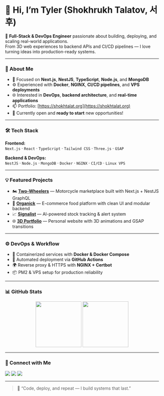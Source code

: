 # 👋 Hi, I’m Tyler (Shokhrukh Talatov, 서후)

🚀 **Full-Stack & DevOps Engineer** passionate about building, deploying, and scaling real-world applications.  
From 3D web experiences to backend APIs and CI/CD pipelines — I love turning ideas into production-ready systems.

---

### 🧠 About Me
- 🧩 Focused on **Next.js**, **NestJS**, **TypeScript**, **Node.js**, and **MongoDB**
- ⚙️ Experienced with **Docker**, **NGINX**, **CI/CD pipelines**, and **VPS deployments**
- 🌐 Interested in **DevOps**, **backend architecture**, and **real-time applications**
- 📫 Portfolio: [https://shokhtalat.org](https://shokhtalat.org)
- 💼 Currently open and **ready to start** new opportunities!

---

### 🛠️ Tech Stack

**Frontend:**  
`Next.js` · `React` · `TypeScript` · `Tailwind CSS` · `Three.js` · `GSAP`

**Backend & DevOps:**  
`NestJS` · `Node.js` · `MongoDB` · `Docker` · `NGINX` · `CI/CD` · `Linux VPS`

---

### 💡 Featured Projects

- 🏍 **[Two-Wheelers](http://two-wheelers.shokhtalat.org)** — Motorcycle marketplace built with Next.js + NestJS GraphQL  
- 🥦 **[Organick](http://organick.shokhtalat.org)** — E-commerce food platform with clean UI and modular backend  
- 📈 **[Signalist](https://signalist-stock-tracker-app-one.vercel.app/)** — AI-powered stock tracking & alert system  
- 🌐 **[3D Portfolio](https://shokhtalat.org)** — Personal website with 3D animations and GSAP transitions

---

### ⚙️ DevOps & Workflow
- 🐳 Containerized services with **Docker & Docker Compose**
- 🔄 Automated deployment via **GitHub Actions**
- 🌍 Reverse proxy & HTTPS with **NGINX + Certbot**
- 📦 PM2 & VPS setup for production reliability

---

### 📊 GitHub Stats

<p align="center">
  <img src="https://github-readme-stats.vercel.app/api?username=shokhtalat&show_icons=true&theme=tokyonight" height="150"/>
  <img src="https://github-readme-stats.vercel.app/api/top-langs/?username=shokhtalat&layout=compact&theme=tokyonight" height="150"/>
</p>

---

### 🤝 Connect with Me
<p align="left">
  <a href="https://shokhtalat.org" target="_blank"><img src="https://img.shields.io/badge/Portfolio-000?style=for-the-badge&logo=react&logoColor=white"/></a>
  <a href="mailto:shokhrukhtalatov.dev@gmail.com"><img src="https://img.shields.io/badge/Email-D14836?style=for-the-badge&logo=gmail&logoColor=white"/></a>
  <a href="https://www.linkedin.com/in/shokhrukhtalatov" target="_blank"><img src="https://img.shields.io/badge/LinkedIn-0A66C2?style=for-the-badge&logo=linkedin&logoColor=white"/></a>
</p>

---

> 💬 “Code, deploy, and repeat — I build systems that last.”
